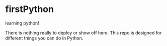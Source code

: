 # firstPython
learning python! 

There is nothing really to deploy or show off here.  This repo is designed for different things you can do in Python. 
